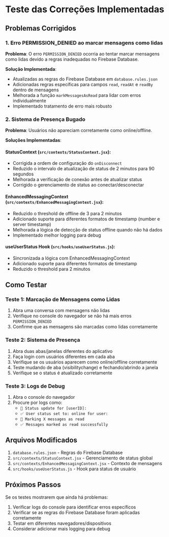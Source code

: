 # Teste das Correções Implementadas

## Problemas Corrigidos

### 1. Erro PERMISSION_DENIED ao marcar mensagens como lidas

**Problema**: O erro `PERMISSION_DENIED` ocorria ao tentar marcar mensagens como lidas devido a regras inadequadas no Firebase Database.

**Solução Implementada**:
- Atualizadas as regras do Firebase Database em `database.rules.json`
- Adicionadas regras específicas para campos `read`, `readAt` e `readBy` dentro de mensagens
- Melhorada a função `markMessagesAsRead` para lidar com erros individualmente
- Implementado tratamento de erro mais robusto

### 2. Sistema de Presença Bugado

**Problema**: Usuários não apareciam corretamente como online/offline.

**Soluções Implementadas**:

#### StatusContext (`src/contexts/StatusContext.jsx`):
- Corrigida a ordem de configuração do `onDisconnect`
- Reduzido o intervalo de atualização de status de 2 minutos para 90 segundos
- Melhorada a verificação de conexão antes de atualizar status
- Corrigido o gerenciamento de status ao conectar/desconectar

#### EnhancedMessagingContext (`src/contexts/EnhancedMessagingContext.jsx`):
- Reduzido o threshold de offline de 3 para 2 minutos
- Adicionado suporte para diferentes formatos de timestamp (number e server timestamp)
- Melhorada a lógica de detecção de status offline quando não há dados
- Implementado melhor logging para debug

#### useUserStatus Hook (`src/hooks/useUserStatus.js`):
- Sincronizada a lógica com EnhancedMessagingContext
- Adicionado suporte para diferentes formatos de timestamp
- Reduzido o threshold para 2 minutos

## Como Testar

### Teste 1: Marcação de Mensagens como Lidas
1. Abra uma conversa com mensagens não lidas
2. Verifique no console do navegador se não há mais erros `PERMISSION_DENIED`
3. Confirme que as mensagens são marcadas como lidas corretamente

### Teste 2: Sistema de Presença
1. Abra duas abas/janelas diferentes do aplicativo
2. Faça login com usuários diferentes em cada aba
3. Verifique se os usuários aparecem como online/offline corretamente
4. Teste mudando de aba (visibilitychange) e fechando/abrindo a janela
5. Verifique se o status é atualizado corretamente

### Teste 3: Logs de Debug
1. Abra o console do navegador
2. Procure por logs como:
   - `👤 Status update for [userID]:`
   - `✅ User status set to: online for user:`
   - `📖 Marking X messages as read`
   - `✅ Messages marked as read successfully`

## Arquivos Modificados

1. `database.rules.json` - Regras do Firebase Database
2. `src/contexts/StatusContext.jsx` - Gerenciamento de status global
3. `src/contexts/EnhancedMessagingContext.jsx` - Contexto de mensagens
4. `src/hooks/useUserStatus.js` - Hook para status de usuário

## Próximos Passos

Se os testes mostrarem que ainda há problemas:
1. Verificar logs do console para identificar erros específicos
2. Verificar se as regras do Firebase Database foram aplicadas corretamente
3. Testar em diferentes navegadores/dispositivos
4. Considerar adicionar mais logging para debug
